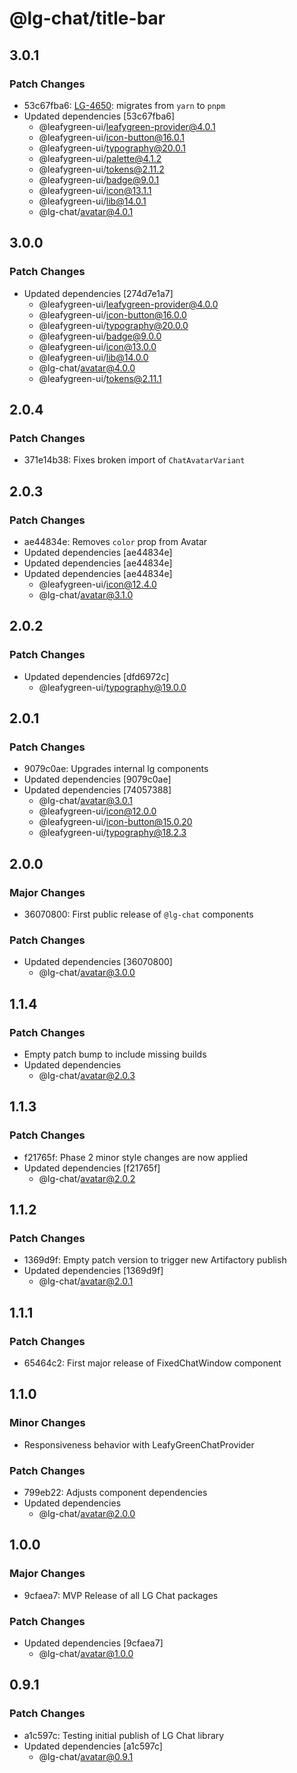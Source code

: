 # @lg-chat/title-bar

## 3.0.1

### Patch Changes

- 53c67fba6: [LG-4650](https://jira.mongodb.org/browse/LG-4650): migrates from `yarn` to `pnpm`
- Updated dependencies [53c67fba6]
  - @leafygreen-ui/leafygreen-provider@4.0.1
  - @leafygreen-ui/icon-button@16.0.1
  - @leafygreen-ui/typography@20.0.1
  - @leafygreen-ui/palette@4.1.2
  - @leafygreen-ui/tokens@2.11.2
  - @leafygreen-ui/badge@9.0.1
  - @leafygreen-ui/icon@13.1.1
  - @leafygreen-ui/lib@14.0.1
  - @lg-chat/avatar@4.0.1

## 3.0.0

### Patch Changes

- Updated dependencies [274d7e1a7]
  - @leafygreen-ui/leafygreen-provider@4.0.0
  - @leafygreen-ui/icon-button@16.0.0
  - @leafygreen-ui/typography@20.0.0
  - @leafygreen-ui/badge@9.0.0
  - @leafygreen-ui/icon@13.0.0
  - @leafygreen-ui/lib@14.0.0
  - @lg-chat/avatar@4.0.0
  - @leafygreen-ui/tokens@2.11.1

## 2.0.4

### Patch Changes

- 371e14b38: Fixes broken import of `ChatAvatarVariant`

## 2.0.3

### Patch Changes

- ae44834e: Removes `color` prop from Avatar
- Updated dependencies [ae44834e]
- Updated dependencies [ae44834e]
- Updated dependencies [ae44834e]
  - @leafygreen-ui/icon@12.4.0
  - @lg-chat/avatar@3.1.0

## 2.0.2

### Patch Changes

- Updated dependencies [dfd6972c]
  - @leafygreen-ui/typography@19.0.0

## 2.0.1

### Patch Changes

- 9079c0ae: Upgrades internal lg components
- Updated dependencies [9079c0ae]
- Updated dependencies [74057388]
  - @lg-chat/avatar@3.0.1
  - @leafygreen-ui/icon@12.0.0
  - @leafygreen-ui/icon-button@15.0.20
  - @leafygreen-ui/typography@18.2.3

## 2.0.0

### Major Changes

- 36070800: First public release of `@lg-chat` components

### Patch Changes

- Updated dependencies [36070800]
  - @lg-chat/avatar@3.0.0

## 1.1.4

### Patch Changes

- Empty patch bump to include missing builds
- Updated dependencies
  - @lg-chat/avatar@2.0.3

## 1.1.3

### Patch Changes

- f21765f: Phase 2 minor style changes are now applied
- Updated dependencies [f21765f]
  - @lg-chat/avatar@2.0.2

## 1.1.2

### Patch Changes

- 1369d9f: Empty patch version to trigger new Artifactory publish
- Updated dependencies [1369d9f]
  - @lg-chat/avatar@2.0.1

## 1.1.1

### Patch Changes

- 65464c2: First major release of FixedChatWindow component

## 1.1.0

### Minor Changes

- Responsiveness behavior with LeafyGreenChatProvider

### Patch Changes

- 799eb22: Adjusts component dependencies
- Updated dependencies
  - @lg-chat/avatar@2.0.0

## 1.0.0

### Major Changes

- 9cfaea7: MVP Release of all LG Chat packages

### Patch Changes

- Updated dependencies [9cfaea7]
  - @lg-chat/avatar@1.0.0

## 0.9.1

### Patch Changes

- a1c597c: Testing initial publish of LG Chat library
- Updated dependencies [a1c597c]
  - @lg-chat/avatar@0.9.1
